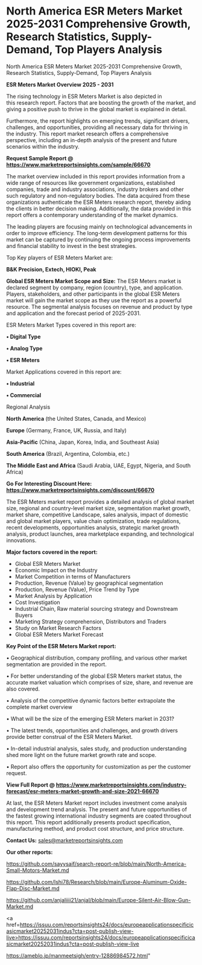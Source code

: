 # North America ESR Meters Market 2025-2031 Comprehensive Growth, Research Statistics, Supply-Demand,  Top Players Analysis
North America ESR Meters Market 2025-2031 Comprehensive Growth, Research Statistics, Supply-Demand,  Top Players Analysis

<Strong> ESR Meters Market Overview 2025 - 2031</strong>

The rising technology in ESR Meters Market is also depicted in this research report. Factors that are boosting the growth of the market, and giving a positive push to thrive in the global market is explained in detail.

Furthermore, the report highlights on emerging trends, significant drivers, challenges, and opportunities, providing all necessary data for thriving in the industry. This report market research offers a comprehensive perspective, including an in-depth analysis of the present and future scenarios within the industry.

<strong>Request Sample Report @ <a href=https://www.marketreportsinsights.com/sample/66670>https://www.marketreportsinsights.com/sample/66670</a></strong>

The market overview included in this report provides information from a wide range of resources like government organizations, established companies, trade and industry associations, industry brokers and other such regulatory and non-regulatory bodies. The data acquired from these organizations authenticate the ESR Meters research report, thereby aiding the clients in better decision making. Additionally, the data provided in this report offers a contemporary understanding of the market dynamics.

The leading players are focusing mainly on technological advancements in order to improve efficiency. The long-term development patterns for this market can be captured by continuing the ongoing process improvements and financial stability to invest in the best strategies.

Top Key players of ESR Meters Market are:

<strong>B&K Precision, Extech, HIOKI, Peak</strong>

<strong><b>Global ESR Meters Market Scope and Size:</b></strong>
The ESR Meters market is declared segment by company, region (country), type, and application. Players, stakeholders, and other participants in the global ESR Meters market will gain the market scope as they use the report as a powerful resource. The segmental analysis focuses on revenue and product by type and application and the forecast period of 2025-2031.

ESR Meters Market Types covered in this report are:

<strong>• Digital Type

• Analog Type

• ESR Meters</strong>

Market Applications covered in this report are:

<strong>• Industrial

• Commercial</strong> 

Regional Analysis

<strong>North America</strong> (the United States, Canada, and Mexico)

<strong>Europe</strong> (Germany, France, UK, Russia, and Italy)

<strong>Asia-Pacific</strong> (China, Japan, Korea, India, and Southeast Asia)

<strong>South America</strong> (Brazil, Argentina, Colombia, etc.)

<strong>The Middle East and Africa</strong> (Saudi Arabia, UAE, Egypt, Nigeria, and South Africa)

<strong>Go For Interesting Discount Here: <a href=https://www.marketreportsinsights.com/discount/66670>https://www.marketreportsinsights.com/discount/66670</a></strong>

The ESR Meters market report provides a detailed analysis of global market size, regional and country-level market size, segmentation market growth, market share, competitive Landscape, sales analysis, impact of domestic and global market players, value chain optimization, trade regulations, recent developments, opportunities analysis, strategic market growth analysis, product launches, area marketplace expanding, and technological innovations.

<strong><b>Major factors covered in the report:</b></strong>
<ul>
  <li>Global ESR Meters Market </li>
  <li>Economic Impact on the Industry</li>
  <li>Market Competition in terms of Manufacturers</li>
  <li>Production, Revenue (Value) by geographical segmentation</li>
  <li>Production, Revenue (Value), Price Trend by Type</li>
  <li>Market Analysis by Application</li>
  <li>Cost Investigation</li>
  <li>Industrial Chain, Raw material sourcing strategy and Downstream Buyers</li>
  <li>Marketing Strategy comprehension, Distributors and Traders</li>
  <li>Study on Market Research Factors</li>
  <li>Global ESR Meters Market Forecast</li>
</ul>

<strong><b>Key Point of the ESR Meters Market report:</b></strong>

• Geographical distribution, company profiling, and various other market segmentation are provided in the report.

• For better understanding of the global ESR Meters market status, the accurate market valuation which comprises of size, share, and revenue are also covered.

• Analysis of the competitive dynamic factors better extrapolate the complete market overview

• What will be the size of the emerging ESR Meters market in 2031?

• The latest trends, opportunities and challenges, and growth drivers provide better construal of the ESR Meters Market.

• In-detail industrial analysis, sales study, and production understanding shed more light on the future market growth rate and scope.

• Report also offers the opportunity for customization as per the customer request.

<strong><b>View Full Report @ <a href=https://www.marketreportsinsights.com/industry-forecast/esr-meters-market-growth-and-size-2021-66670>https://www.marketreportsinsights.com/industry-forecast/esr-meters-market-growth-and-size-2021-66670</a></b></strong>


At last, the ESR Meters Market report includes investment come analysis and development trend analysis. The present and future opportunities of the fastest growing international industry segments are coated throughout this report. This report additionally presents product specification, manufacturing method, and product cost structure, and price structure.

<strong>Contact Us:</strong>
sales@marketreportsinsights.com

<strong>Our other reports:</strong>

<a href=https://github.com/sayysaif/search-report-re/blob/main/North-America-Small-Motors-Market.md>https://github.com/sayysaif/search-report-re/blob/main/North-America-Small-Motors-Market.md</a>

<a href=https://github.com/Ishi78/Research/blob/main/Europe-Aluminum-Oxide-Flap-Disc-Market.md>https://github.com/Ishi78/Research/blob/main/Europe-Aluminum-Oxide-Flap-Disc-Market.md</a>

<a href=https://github.com/anjaliiii21/anjal/blob/main/Europe-Silent-Air-Blow-Gun-Market.md>https://github.com/anjaliiii21/anjal/blob/main/Europe-Silent-Air-Blow-Gun-Market.md</a>

<a href=https://issuu.com/reportsinsights24/docs/europeapplicationspecificicasicmarket20252031indus?cta=post-publish-view-live>https://issuu.com/reportsinsights24/docs/europeapplicationspecificicasicmarket20252031indus?cta=post-publish-view-live</a>

<a href=https://ameblo.jp/manmeetsigh/entry-12886984572.html>https://ameblo.jp/manmeetsigh/entry-12886984572.html</a>"

